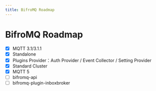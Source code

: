 ```yaml
---
title: BifroMQ Roadmap
---
```


# BifroMQ Roadmap

- [x] MQTT 3.1/3.1.1 
- [x] Standalone
- [x] Plugins Provider：Auth Provider / Event Collector / Setting Provider
- [x] Standard Cluster
- [x] MQTT 5
- [ ] bifromq-api
- [ ] bifromq-plugin-inboxbroker